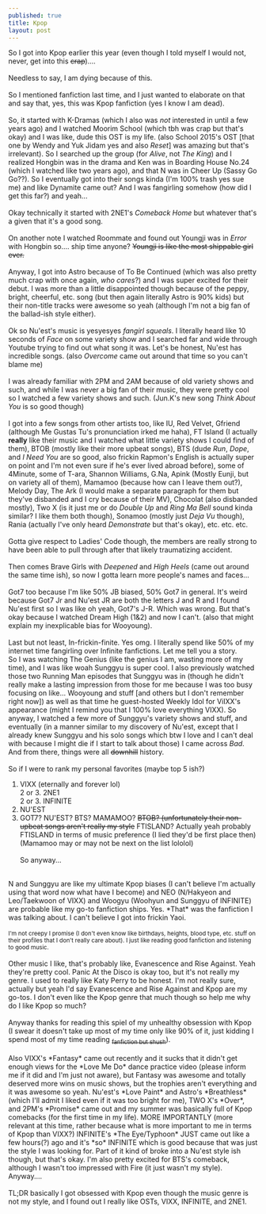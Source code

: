 ```yaml
---
published: true
title: Kpop
layout: post
---
```

So I got into Kpop earlier this year (even though I told myself I would not, never, get into this <strike>crap</strike>)....
<br/><br/>
Needless to say, I am dying because of this.
<br/><br/>
So I mentioned fanfiction last time, and I just wanted to elaborate on that and say that, yes, this was Kpop fanfiction (yes I know I am dead).
<br/><br/>
So, it started with K-Dramas (which I also was <i>not</i> interested in until a few years ago) and I watched Moorim School (which tbh was crap but that's okay) and I was like, dude this OST is my life. (also School 2015's OST [that one by Wendy and Yuk Jidam yes and also *Reset*] was amazing but that's irrelevant). So I searched up the group (for *Alive*, not *The King*) and I realized Hongbin was in the drama and Ken was in Boarding House No.24 (which I watched like two years ago), and that N was in Cheer Up (Sassy Go Go??). So I eventually got into their songs kinda (I'm 100% trash yes sue me) and like Dynamite came out? And I was fangirling somehow (how did I get this far?) and yeah...
<br/><br/>
Okay technically it started with 2NE1's *Comeback Home* but whatever that's a given that it's a good song.
<br/><br/>
On another note I watched Roommate and found out Youngji was in *Error* with Hongbin so.... ship time anyone? <strike>Youngji is like the most shippable girl ever.</strike>
<br/><br/>
Anyway, I got into Astro because of To Be Continued (which was also pretty much crap with once again, *who cares*?) and I was super excited for their debut. I was more than a little disappointed though because of the peppy, bright, cheerful, etc. song (but then again literally Astro is 90% kids) but their non-title tracks were awesome so yeah (although I'm not a big fan of the ballad-ish style either).
<br/><br/>
Ok so Nu'est's music is yesyesyes *fangirl squeals*. I literally heard like 10 seconds of *Face* on some variety show and I searched far and wide through Youtube trying to find out what song it was. Let's be honest, Nu'est has incredible songs. (also *Overcome* came out around that time so you can't blame me)
<br/><br/>
I was already familiar with 2PM and 2AM because of old variety shows and such, and while I was never a big fan of their music, they were pretty cool so I watched a few variety shows and such. (Jun.K's new song *Think About You* is so good though)
<br/><br/>
I got into a few songs from other artists too, like IU, Red Velvet, Gfriend (although Me Gustas Tu's pronunciation irked me haha), FT Island (I actually **really** like their music and I watched what little variety shows I could find of them), BTOB (mostly like their more upbeat songs), BTS (dude *Run*, *Dope*, and *I Need You* are so good, also frickin Rapmon's English is actually super on point and I'm not even sure if he's ever lived abroad before), some of 4Minute, some of T-ara, Shannon Williams, G.Na, Apink (Mostly Eunji, but on variety all of them), Mamamoo (because how can I leave them out?), Melody Day, The Ark (I would make a separate paragraph for them but they've disbanded and I cry because of their MV), Chocolat (also disbanded mostly), Two X (is it just me or do *Double Up* and *Ring Ma Bell* sound kinda similar? I like them both though), Sonamoo (mostly just *Deja Vu* though), Rania (actually I've only heard *Demonstrate* but that's okay), etc. etc. etc.
<br/><br/>
Gotta give respect to Ladies' Code though, the members are really strong to have been able to pull through after that likely traumatizing accident.
<br/><br/>
Then comes Brave Girls with *Deepened* and *High Heels* (came out around the same time ish), so now I gotta learn more people's names and faces...
<br/><br/>
Got7 too because I'm like 50% JB biased, 50% Got7 in general. It's weird because Got7 Jr and Nu'est JR are both the letters J and R and I found Nu'est first so I was like oh yeah, Got7's J-R. Which was wrong. But that's okay because I watched Dream High (1&2) and now I can't. (also that might explain my inexplicable bias for Wooyoung).
<br/><br/>
Last but not least, In-frickin-finite. Yes omg. I literally spend like 50% of my internet time fangirling over Infinite fanfictions. Let me tell you a story.
<br/>
So I was watching The Genius (like the genius I am, wasting more of my time), and I was like woah Sunggyu is super cool. I also previously watched those two Running Man episodes that Sunggyu was in (though he didn't really make a lasting impression from those for me because I was too busy focusing on like... Wooyoung and stuff [and others but I don't remember right now]) as well as that time he guest-hosted Weekly Idol for ViIXX's appearance (might I remind you that I 100% love everything VIXX). So anyway, I watched a few more of Sunggyu's variety shows and stuff, and eventually (in a manner similar to my discovery of Nu'est, except that I already knew Sunggyu and his solo songs which btw I love and I can't deal with because I might die if I start to talk about those) I came across *Bad*. And from there, things were all <strike>downhill</strike> history.
<br/><br/>
So if I were to rank my personal favorites (maybe top 5 ish?) <br/>
1. VIXX (eternally and forever lol) <br/>
2 or 3. 2NE1 <br/>
2 or 3. INFINITE <br/>
4. NU'EST <br/>
5. GOT7? NU'EST? BTS? MAMAMOO? <strike>BTOB? (unfortunately their non-upbeat songs aren't really my style</strike> FTISLAND? Actually yeah probably FTISLAND in terms of music preference (I lied they'd be first place then) <br/>
(Mamamoo may or may not be next on the list lololol)
<br/><br/>
So anyway...
<br/>
N and Sunggyu are like my ultimate Kpop biases (I can't believe I'm actually using that word now what have I become) and NEO (N/Hakyeon and Leo/Taekwoon of VIXX) and Woogyu (Woohyun and Sunggyu of INFINITE) are probable like my go-to fanfiction ships. Yes. *That* was the fanfiction I was talking about. I can't believe I got into frickin Yaoi.
<br/><br/>
<sub>I'm not creepy I promise (I don't even know like birthdays, heights, blood type, etc. stuff on their profiles that I don't really care about). I just like reading good fanfiction and listening to good music.</sub>
<br/><br/>
Other music I like, that's probably like, Evanescence and Rise Against. Yeah they're pretty cool. Panic At the Disco is okay too, but it's not really my genre. I used to really like Katy Perry to be honest. I'm not really sure, actually but yeah I'd say Evanescence and Rise Against and Kpop are my go-tos. I don't even like the Kpop genre that much though so help me why do I like Kpop so much?
<br/><br/>
Anyway thanks for reading this spiel of my unhealthy obsession with Kpop (I swear it doesn't take up most of my time only like 90% of it, just kidding I spend most of my time reading <strike><sub>fanfiction but shush</sub></strike>).
<br/><br/>
Also VIXX's *Fantasy* came out recently and it sucks that it didn't get enough views for the *Love Me Do* dance practice video (please inform me if it did and I'm just not aware), but Fantasy was awesome and totally deserved more wins on music shows, but the trophies aren't everything and it was awesome so yeah. Nu'est's *Love Paint* and Astro's *Breathless* (which I'll admit I liked even if it was too bright for me), TWO X's *Over*, and 2PM's *Promise* came out and my summer was basically full of Kpop comebacks (for the first time in my life). MORE IMPORTANTLY (more relevant at this time, rather because what is more important to me in terms of Kpop than VIXX?) INFINITE's *The Eye/Typhoon* JUST came out like a few hours(?) ago and it's *so* INFINITE which is good because that was just the style I was looking for. Part of it kind of broke into a Nu'est style ish though, but that's okay. I'm also pretty excited for BTS's comeback, although I wasn't too impressed with Fire (it just wasn't my style). Anyway....
<br/><br/>
TL;DR basically I got obsessed with Kpop even though the music genre is not my style, and I found out I really like OSTs, VIXX, INFINITE, and 2NE1.